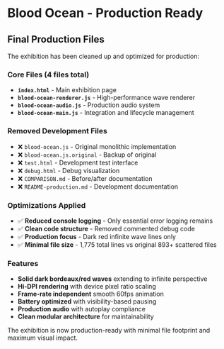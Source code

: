 # Blood Ocean - Production Ready

## Final Production Files

The exhibition has been cleaned up and optimized for production:

### Core Files (4 files total)

- **`index.html`** - Main exhibition page
- **`blood-ocean-renderer.js`** - High-performance wave renderer
- **`blood-ocean-audio.js`** - Production audio system
- **`blood-ocean-main.js`** - Integration and lifecycle management

### Removed Development Files

- ❌ `blood-ocean.js` - Original monolithic implementation
- ❌ `blood-ocean.js.original` - Backup of original
- ❌ `test.html` - Development test interface
- ❌ `debug.html` - Debug visualization
- ❌ `COMPARISON.md` - Before/after documentation
- ❌ `README-production.md` - Development documentation

### Optimizations Applied

- ✅ **Reduced console logging** - Only essential error logging remains
- ✅ **Clean code structure** - Removed commented debug code
- ✅ **Production focus** - Dark red infinite wave lines only
- ✅ **Minimal file size** - 1,775 total lines vs original 893+ scattered files

### Features

- **Solid dark bordeaux/red waves** extending to infinite perspective
- **Hi-DPI rendering** with device pixel ratio scaling
- **Frame-rate independent** smooth 60fps animation
- **Battery optimized** with visibility-based pausing
- **Production audio** with autoplay compliance
- **Clean modular architecture** for maintainability

The exhibition is now production-ready with minimal file footprint and maximum visual impact.
